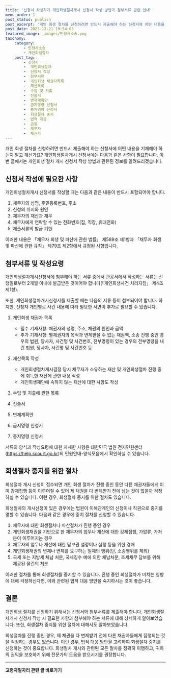 ```yaml
---
title: '신청서 작성하기 개인회생절차개시 신청서 작성 방법과 첨부서류 관련 안내'
menu_order: 1
post_status: publish
post_excerpt: '개인 회생 절차를 신청하려면 반드시 제출해야 하는 신청서에 어떤 내용을 기재해야 하는지 알고 계신가요  개인회생절차개시 신청서에는 다음과 같은 사항이 필요합니다. 이번 글에서는 개인회생 절차 개시 신청서 작성 방법과 관련된 정보를 알려드리겠습니다.'
post_date: 2023-12-21 19:54:05
featured_image: _images/민형사소송.png
taxonomy:
    category:
        - 민형사소송
        - 개인회생절차
    post_tag:
        - 신청서
        -  개인회생절차
        -  신청서 작성
        -  첨부서류
        -  개인회생 채권자목록
        -  재산목록
        -  수입 및 지출
        -  진술서
        -  변제계획안
        -  금지명령 신청서
        -  중지명령 신청서
        -  회생절차 중지
        -  법적 대응
        -  금융
        -  채무자
        -  채권자
---
```



개인 회생 절차를 신청하려면 반드시 제출해야 하는 신청서에 어떤 내용을 기재해야 하는지 알고 계신가요? 개인회생절차개시 신청서에는 다음과 같은 사항이 필요합니다. 이번 글에서는 개인회생 절차 개시 신청서 작성 방법과 관련된 정보를 알려드리겠습니다.

## 신청서 작성에 필요한 사항

개인회생절차개시 신청서를 작성할 때는 다음과 같은 내용이 반드시 포함되어야 합니다.

1. 채무자의 성명, 주민등록번호, 주소
2. 신청의 취지와 원인
3. 채무자의 재산과 채무
4. 채무자에게 연락할 수 있는 전화번호(집, 직장, 휴대전화)
5. 제출서류의 발급 기한

이러한 내용은 「채무자 회생 및 파산에 관한 법률」 제589조 제1항과 「채무자 회생 및 파산에 관한 규칙」 제79조 제2항에서 규정된 사항입니다.

## 첨부서류 및 작성요령

개인회생절차개시신청서에 첨부해야 하는 서류 중에서 관공서에서 작성하는 서류는 신청일로부터 2개월 이내에 발급받은 것이어야 합니다(「개인회생사건 처리지침」 제4조 제1항).

또한, 개인회생절차개시신청서를 제출할 때는 다음의 서류 등이 첨부되어야 합니다. 하지만, 신청자 개인별로 사건 내용에 따라 필요한 서면이 추가로 필요할 수 있습니다.

1. 개인회생 채권자 목록
   - 필수 기재사항: 채권자의 성명, 주소, 채권의 원인과 금액
   - 추가 기재사항: 별제권자의 목적과 변제받을 수 없는 채권액, 소송 진행 중인 경우의 법원, 당사자, 사건명 및 사건번호, 전부명령이 있는 경우의 전부명령을 내린 법원, 당사자, 사건명 및 사건번호 등

2. 재산목록 작성
   - 개인회생절차개시결정 당시 채무자가 소유하는 재산 및 개인회생절차 진행 중에 취득한 재산에 관한 내용 작성
   - 개인회생재단에 속하지 않는 재산에 대한 사항도 작성

3. 수입 및 지출에 관한 목록

4. 진술서

5. 변제계획안

6. 금지명령 신청서

7. 중지명령 신청서

서류의 양식과 작성요령에 대한 자세한 사항은 대한민국 법원 전자민원센터(https://help.scourt.go.kr)의 민원안내-양식모음에서 확인하실 수 있습니다.

## 회생절차 중지를 위한 절차

회생절차 개시 신청이 접수되면 개인 회생 절차가 진행 중인 동안 다른 채권자들에게 이미 강제집행 등이 이루어질 수 있어 제 채권을 다 변제받기 전에 남는 것이 없을까 걱정하실 수 있습니다. 이런 경우, 회생절차 중지를 위한 절차도 있습니다.

회생절차의 개시신청이 있은 경우에는 법원이 이해관계인의 신청이나 직권으로 중지를 명할 수 있습니다. 다음과 같은 경우에 중지 절차를 신청할 수 있습니다.

1. 채무자에 대한 회생절차나 파산절차가 진행 중인 경우
2. 개인회생채권을 기반으로 한 채무자의 업무나 재산에 대한 강제집행, 가압류, 가처분이 이루어지는 경우
3. 채무자의 업무나 재산에 대한 담보권 설정이나 실행 등을 위한 경매
4. 개인회생채권의 변제나 변제를 요구하는 일체의 행위(단, 소송행위를 제외)
5. 국세 또는 지방세 체납 처분, 국세징수 예에 의한 체납처분, 조세채무 담보를 위해 제공된 물건의 처분

이러한 절차를 통해 회생절차를 중지할 수 있습니다. 진행 중인 회생절차가 미치는 영향에 대해 걱정하신다면, 이와 관련된 법적 대응 방안을 숙지하시는 것이 좋습니다.

## 결론

개인회생 절차를 신청하기 위해서는 신청서와 첨부서류를 제출해야 합니다. 개인회생절차개시 신청서 작성 시 필요한 사항과 첨부해야 하는 서류에 대해 상세하게 알아보았습니다. 또한, 회생절차 중지를 위한 절차에 대해서도 알아보았습니다.

회생절차를 진행 중인 경우, 제 채권을 다 변제받기 전에 다른 채권자들에게 집행되는 것을 걱정하는 경우도 있습니다. 이런 경우, 법적 대응 방안을 고려하여 회생절차 중지를 신청하는 것이 중요합니다. 회생절차 개시와 관련된 모든 절차를 정확히 이행하고, 귀하의 권익을 보호하기 위해 전문가의 도움을 받으시기를 권장합니다.
<!-- wp:separator -->
<hr class="wp-block-separator has-alpha-channel-opacity"/>
<!-- /wp:separator -->

<!-- wp:group {"backgroundColor":"base","layout":{"type":"constrained"}} -->
<div class="wp-block-group has-base-background-color has-background"><!-- wp:paragraph {"align":"center","fontSize":"medium"} -->
<p class="has-text-align-center has-large-font-size"><strong>고령자일자리 관련 글 바로가기</strong></p>
<!-- /wp:paragraph -->


<!-- wp:latest-posts
{"categories":[{"id":10558,"count":19,"description":"","link":"https://uknowlaw.com/category/%ea%b3%a0%eb%a0%b9%ec%9e%90%ec%9d%bc%ec%9e%90%eb%a6%ac/","name":"고령자일자리","slug":"고령자일자리","taxonomy":"category","parent":0,"meta":[],"_links":{"self":[{"href":"https://uknowlaw.com/wp-json/wp/v2/categories/10558"}],"collection":[{"href":"https://uknowlaw.com/wp-json/wp/v2/categories"}],"about":[{"href":"https://uknowlaw.com/wp-json/wp/v2/taxonomies/category"}],"wp:post_type":[{"href":"https://uknowlaw.com/wp-json/wp/v2/posts?categories=10558"}],"curies":[{"name":"wp","href":"https://api.w.org/{rel}","templated":true}]}}],"postsToShow":100,"excerptLength":28,"postLayout":"grid","columns":2,"featuredImageAlign":"left","featuredImageSizeSlug":"large","fontSize":"small"} /--></div>
<!-- /wp:group -->